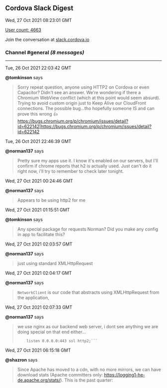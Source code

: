## Cordova Slack Digest
Wed, 27 Oct 2021 08:23:01 GMT

[User count: 4663](https://cordova.slack.com/)


Join the conversation at [slack.cordova.io](http://slack.cordova.io/)

### __Channel #general__ _(8 messages)_
---

Tue, 26 Oct 2021 22:03:42 GMT

__@tomkinson__ says 
> Sorry repeat question, anyone using HTTP2 on Cordova or even Capacitor?  Didn't see an answer. We're wondering if there a Chromium WebView conflict (which at this point would seem absurd). Trying to avoid custom origin just to Keep Alive our CloudFront connections. The possible bug...tho hopefully someone IS and can prove this wrong 👍 <https://bugs.chromium.org/p/chromium/issues/detail?id=622142|https://bugs.chromium.org/p/chromium/issues/detail?id=622142>
> 

Tue, 26 Oct 2021 22:46:39 GMT

__@norman137__ says 
> Pretty sure my apps use it. I know it's enabled on our servers, but I'll confirm if chrome reports that h2 is actually used. Just can't do it right now, i'll try to remember to check later tonight.
> 

Wed, 27 Oct 2021 00:24:46 GMT

__@norman137__ says 
> Appears to be using http2 for me
> 

Wed, 27 Oct 2021 01:15:51 GMT

__@tomkinson__ says 
> Any special package for requests Norman? Did you make any config in app to facilitate this?
> 

Wed, 27 Oct 2021 02:03:57 GMT

__@norman137__ says 
> just using standard XMLHttpRequest
> 

Wed, 27 Oct 2021 02:04:17 GMT

__@norman137__ says 
> `NetworkClient` is our code that abstracts using XMLHttpRequest from the application,
> 

Wed, 27 Oct 2021 02:07:33 GMT

__@norman137__ says 
> we use nginx as our backend web server, i dont see anything we are doing special on that end either...
> 
> ```server {
>     listen 0.0.0.0:443 ssl http2;```
> 

Wed, 27 Oct 2021 06:15:18 GMT

__@shazron__ says 
> Since Apache has moved to a cdn, with no more mirrors, we can have download stats (Apache committers only: <https://logging1-he-de.apache.org/stats/>). This is the past quarter:
> 
